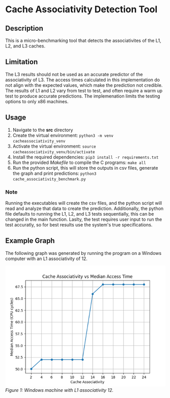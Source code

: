 # Cache Associativity Detection Tool

## Description
This is a micro-benchmarking tool that detects the associativites of the L1, L2, and L3 caches. 

## Limitation 
The L3 results should not be used as an accurate predictor of the associativity of L3. The access times calculated in this implementation do not align with the expected values, which make the prediction not credible. The results of L1 and L2 vary from test to test, and often require a warm up test to produce accurate predictions. The implemenation limits the testing options to only x86 machines. 

## Usage
1. Navigate to the **src** directory
2. Create the virtual environment:  `python3 -m venv cacheassociativity_venv`
3. Activate the virtual environment: `source cacheassociativity_venv/bin/activate` 
4. Install the required dependencies: `pip3 install -r requirements.txt`
5. Run the provided *Makefile* to compile the C programs: `make all`
6. Run the python script, this will store the outputs in csv files\, generate the graph and print predictions: `python3 cache_associativity_benchmark.py`

### Note
Running the executables will create the csv files, and the python script will read and analyze that data to create the prediction. Additionally, the python file defaults to running the L1, L2, and L3 tests sequentially, this can be changed in the main function. Laslty, the test requires user input to run the test accuratly, so for best results use the system's true specifications.

## Example Graph

The following graph was generated by running the program on a Windows computer with an L1 associativity of 12.

![Windows machine with L1 associativity 12](example_graph/example_L1_output.png)
*Figure 1: Windows machine with L1 associativity 12.*


